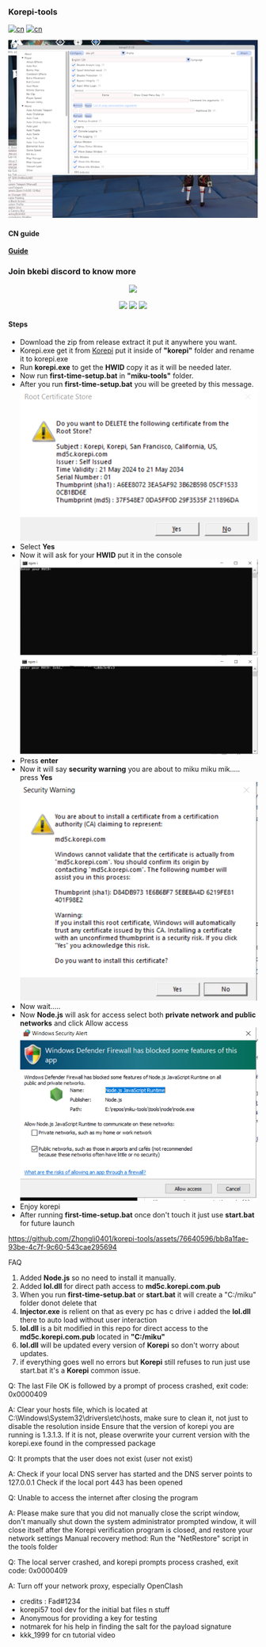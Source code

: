  ### Korepi-tools

[![cn](https://img.shields.io/badge/语言-website-cyan.svg)](https://c1m21jrvvi4.feishu.cn/docx/GQ1Fd6OLhocDhFx6vzGcJXPYn2b) [![cn](https://img.shields.io/badge/语言-github-cyan.svg)](https://github.com/Zhongli0401/korepi-tools/blob/miku_oneclick_all/Readme-Zh-CN.md)



![working](https://github.com/Zhongli0401/korepi-tools/blob/miku_bat/img/working.png)

#### CN guide 

[**Guide**](https://c1m21jrvvi4.feishu.cn/docx/GQ1Fd6OLhocDhFx6vzGcJXPYn2b)


### Join bkebi discord to know more

<div align=center>
<img src="https://github.com/Bkebi-Group/Bkebi-GC-Release/raw/main/.github/logo.svg" width="520"/>
</div>

<p align="center">
	<a href="https://github.com/Zhongli0401/korepi-tools/releases/latest"><img src="https://img.shields.io/github/v/release/Zhongli0401/korepi-tools?style=for-the-badge?style=for-the-badge"></a>
	<a href="https://github.com/Zhongli0401/korepi-tools/releases"><img src="https://img.shields.io/github/downloads/Zhongli0401/korepi-tools/total.svg?style=for-the-badge"></a>
	<a href="https://discord.com/invite/QwuyRNq4rf"><img src="https://img.shields.io/discord/1026295403282436097?label=Discord&logo=discord&style=for-the-badge&color=blueviolet"></a>
</p>


#### Steps

- Download the zip from release extract it put it anywhere you want.
- Korepi.exe get it from [Korepi](https://github.com/Cotton-Buds/calculator/releases)  put it inside of **"korepi"** folder and rename it to korepi.exe
- Run **korepi.exe** to get the **HWID** copy it as it will be needed later.
- Now run **first-time-setup.bat** in **"miku-tools"** folder.
- After you run **first-time-setup.bat** you will be greeted by this message.
            ![message](https://github.com/Zhongli0401/korepi-tools/blob/miku_oneclick_all/img/root-certdel.PNG)
- Select **Yes**
- Now it will ask for your **HWID** put it in the console
            ![hwid](https://github.com/Zhongli0401/korepi-tools/blob/miku_oneclick_all/img/hwid.PNG)
            ![hwiden](https://github.com/Zhongli0401/korepi-tools/blob/miku_oneclick_all/img/hwiden.png)
- Press **enter**
- Now it will say **security warning** you are about to miku miku mik..... press **Yes**
            ![certsave](https://github.com/Zhongli0401/korepi-tools/blob/miku_oneclick_all/img/certsave.PNG)
- Now wait.....
- Now **Node.js** will ask for access select both **private network and public networks** and click Allow access 
           ![access](https://github.com/Zhongli0401/korepi-tools/blob/miku_oneclick_all/img/access.PNG)
- Enjoy korepi
- After running **first-time-setup.bat** once don't touch it just use **start.bat** for future launch


https://github.com/Zhongli0401/korepi-tools/assets/76640596/bb8a1fae-93be-4c7f-9c60-543cae295694


FAQ
1. Added **Node.js** so no need to install it manually.
2. Added **lol.dll** for direct path access to **md5c.korepi.com.pub**
3. When you run **first-time-setup.bat** or **start.bat** it will create a "C:/miku" folder donot delete that
4. **Injector.exe** is relient on that as every pc has c drive i added the **lol.dll** there to auto load without user interaction
5. **lol.dll** is a bit modified in this repo for direct access to the **md5c.korepi.com.pub** located in **"C:/miku"**
6. **lol.dll** will be updated every version of **Korepi** so don't worry about updates.
7. if everything goes well no errors but **Korepi** still refuses to run just use start.bat it's a **Korepi** common issue.

Q: The last File OK is followed by a prompt of process crashed, exit code: 0x0000409

A: Clear your hosts file, which is located at C:\Windows\System32\drivers\etc\hosts, make sure to clean it, not just to disable the resolution inside
  Ensure that the version of korepi you are running is 1.3.1.3. If it is not, please overwrite your current version with the korepi.exe found in the compressed package

Q: It prompts that the user does not exist (user not exist)

A: Check if your local DNS server has started and the DNS server points to 127.0.0.1
   Check if the local port 443 has been opened

Q: Unable to access the internet after closing the program

A: Please make sure that you did not manually close the script window, don't manually shut down the system administrator prompted window, it will close itself after the Korepi verification program is closed, and restore your network settings
   Manual recovery method: Run the "NetRestore" script in the tools folder

Q: The local server crashed, and korepi prompts process crashed, exit code: 0x0000409

A: Turn off your network proxy, especially OpenClash

- credits : Fad#1234 
- korepi57 tool dev for the initial bat files n stuff
- Anonymous for providing a key for testing
- notmarek for his help in finding the salt for the payload signature
- kkk_1999 for cn tutorial video





